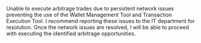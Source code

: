 Unable to execute arbitrage trades due to persistent network issues preventing the use of the Wallet Management Tool and Transaction Execution Tool. I recommend reporting these issues to the IT department for resolution. Once the network issues are resolved, I will be able to proceed with executing the identified arbitrage opportunities.